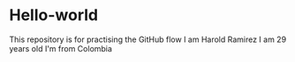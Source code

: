 # Hello-world
This repository  is for practising the GitHub flow
I am Harold Ramirez
I am 29 years old 
I'm from Colombia  
